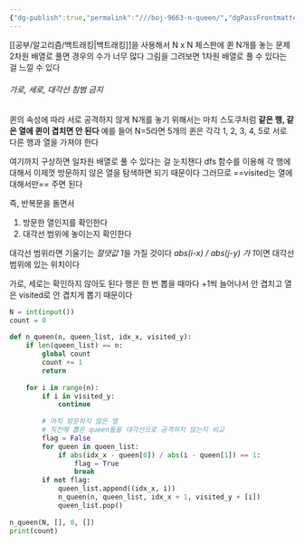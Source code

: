 ```yaml
---
{"dg-publish":true,"permalink":"///boj-9663-n-queen/","dgPassFrontmatter":true}
---
```



[[공부/알고리즘/백트래킹\|백트래킹]]을 사용해서 N x N 체스판에 퀸 N개를 놓는 문제
2차원 배열로 풀면 경우의 수가 너무 많다
그림을 그려보면 1차원 배열로 풀 수 있다는 걸 느낄 수 있다

###### 가로, 세로, 대각선 침범 금지

퀸의 속성에 따라 서로 공격하지 않게 N개를 놓기 위해서는
마치 스도쿠처럼 **같은 행, 같은 열에 퀸이 겹치면 안 된다**
예를 들어 N=5라면 5개의 퀸은 각각 1, 2, 3, 4, 5로 서로 다른 행과 열을 가져야 한다

여기까지 구상하면 일차원 배열로 풀 수 있다는 걸 눈치챈다
dfs 함수를 이용해 각 행에 대해서
이제껏 방문하지 않은 열을 탐색하면 되기 때문이다
그러므로 ==visited는 열에 대해서만== 주면 된다

즉, 반복문을 돌면서
1) 방문한 열인지를 확인한다
2) 대각선 범위에 놓이는지 확인한다

대각선 범위라면 기울기는 *절댓값 1*을 가질 것이다
*abs(i-x) / abs(j-y) 가 1*이면 대각선 범위에 있는 위치이다

가로, 세로는 확인하지 않아도 된다
행은 한 번 뽑을 때마다 +1씩 늘어나서 안 겹치고
열은 visited로 안 겹치게 뽑기 때문이다

```python
N = int(input())  
count = 0  
  
def n_queen(n, queen_list, idx_x, visited_y):  
    if len(queen_list) == n:  
        global count  
        count += 1  
        return  
  
    for i in range(n):  
        if i in visited_y:  
            continue  
  
        # 아직 방문하지 않은 열  
        # 직전에 뽑은 queen들을 대각선으로 공격하지 않는지 비교  
        flag = False  
        for queen in queen_list:  
            if abs(idx_x - queen[0]) / abs(i - queen[1]) == 1:  
                flag = True  
                break  
        if not flag:  
            queen_list.append((idx_x, i))  
            n_queen(n, queen_list, idx_x + 1, visited_y + [i])  
            queen_list.pop()  
  
n_queen(N, [], 0, [])  
print(count)
```